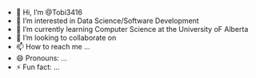 - 👋 Hi, I’m @Tobi3416
- 👀 I’m interested in Data Science/Software Development
- 🌱 I’m currently learning Computer Science at the University oF Alberta
- 💞️ I’m looking to collaborate on 
- 📫 How to reach me ...
- 😄 Pronouns: ...
- ⚡ Fun fact: ...

<!---
Tobi3416/Tobi3416 is a ✨ special ✨ repository because its `README.md` (this file) appears on your GitHub profile.
You can click the Preview link to take a look at your changes.
--->
